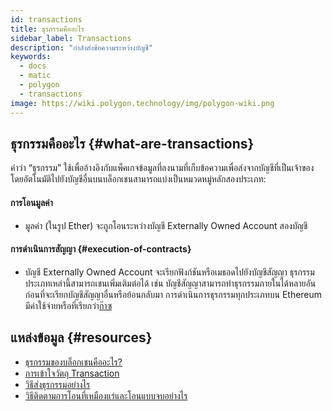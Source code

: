 ```yaml
---
id: transactions
title: ธุรกรรมคืออะไร
sidebar_label: Transactions
description: "กำลังส่งข้อความระหว่างบัญชี"
keywords:
  - docs
  - matic
  - polygon
  - transactions
image: https://wiki.polygon.technology/img/polygon-wiki.png
---
```


## ธุรกรรมคืออะไร {#what-are-transactions}

คำว่า “ธุรกรรม” ใช้เพื่ออ้างอิงกับแพ็คเกจข้อมูลที่ลงนามที่เก็บข้อความเพื่อส่งจากบัญชีที่เป็นเจ้าของโดยอัตโนมัติไปยังบัญชีอื่นบนบล็อกเชนสามารถแบ่งเป็นหมวดหมู่หลักสองประเภท:

#### **การโอนมูลค่า**

- มูลค่า (ในรูป Ether) จะถูกโอนระหว่างบัญชี Externally Owned Account สองบัญชี

#### การดำเนินการสัญญา {#execution-of-contracts}

- บัญชี Externally Owned Account จะเรียกฟังก์ชันหรือเมธอดไปยังบัญชีสัญญา ธุรกรรมประเภทเหล่านี้สามารถเชนเพิ่มเติมต่อได้ เช่น บัญชีสัญญาสามารถทำธุรกรรมภายในได้หลายอันก่อนที่จะเรียกบัญชีสัญญาอื่นหรือย้อนกลับมา
การดำเนินการธุรกรรมทุกประเภทบน Ethereum มีค่าใช้จ่ายหรือที่เรียกว่า[ก๊าซ](/docs/home/blockchain-basics/gas)

## แหล่งข้อมูล {#resources}

- [ธุรกรรมของบล็อกเชนคืออะไร?](https://coincentral.com/what-is-a-blockchain-transaction-anyway/)
- [การเข้าใจวัตถุ Transaction](https://docs.alchemy.com/docs/understanding-the-transaction-object-on-ethereum)
- [วิธีส่งธุรกรรมอย่างไร](https://docs.alchemy.com/docs/how-to-send-transactions-on-ethereum)
- [วิธีติดตามการโอนที่เหมืองแร่และโอนแบบจบอย่างไร](https://docs.alchemy.com/docs/how-to-track-mined-and-pending-ethereum-transactions)
